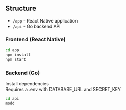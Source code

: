 ## Structure

- `/app` - React Native application
- `/api` - Go backend API

### Frontend (React Native)

```bash
cd app
npm install
npm start
```

### Backend (Go)
Install dependencies  
Requires a .env with DATABASE_URL and SECRET_KEY  
```bash
cd api
modd
```   